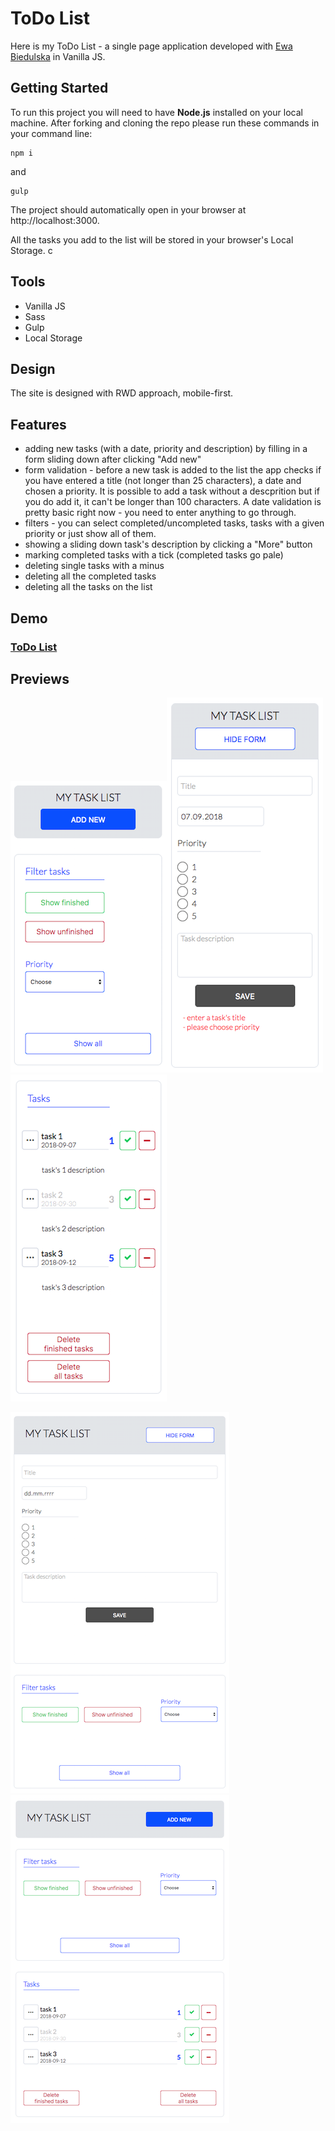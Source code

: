 # ToDo List

Here is my ToDo List - a single page application developed with [Ewa Biedulska](https://github.com/ewabiedulska) in Vanilla JS.



## Getting Started

To run this project you will need to have **Node.js** installed on your local machine. After forking and cloning the repo please run these commands in your command line:

```
npm i
```

and

```
gulp
```

The project should automatically open in your browser at http://localhost:3000. 

All the tasks you add to the list will be stored in your browser's Local Storage.
c


## Tools

- Vanilla JS
- Sass
- Gulp
- Local Storage



## Design

The site is designed with RWD approach, mobile-first.



## Features

- adding new tasks (with a date, priority and description) by filling in a form sliding down after clicking "Add new"
- form validation - before a new task is added to the list the app checks if you have entered a title (not longer than 25 characters), a date and chosen a priority. It is possible to add a task without a descprition but if you do add it, it can't be longer than 100 characters. A date validation is pretty basic right now - you need to enter anything to go through.
- filters - you can select completed/uncompleted tasks, tasks with a given priority or just show all of them.
- showing a sliding down task's description by clicking a "More" button
- marking completed tasks with a tick (completed tasks go pale)
- deleting single tasks with a minus
- deleting all the completed tasks
- deleting all the tasks on the list

#### 

## Demo

### **[ToDo List](https://karin-on.github.io/to-do-list/)**



## Previews

![](./images/to-do-list_prev1.png)![](./images/to-do-list_prev2.png)![to-do-list_prev3](./images/to-do-list_prev3.png)



![to-do-list_prev4](./images/to-do-list_prev4.png)![to-do-list_prev4](./images/to-do-list_prev5.png)



